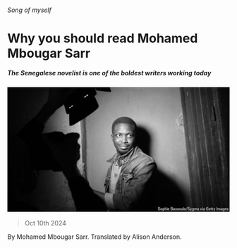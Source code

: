 ###### Song of myself

# Why you should read Mohamed Mbougar Sarr 

##### The Senegalese novelist is one of the boldest writers working today 

![image](images/20241012_CUP502.jpg) 

> Oct 10th 2024 

By Mohamed Mbougar Sarr. Translated by Alison Anderson. 

